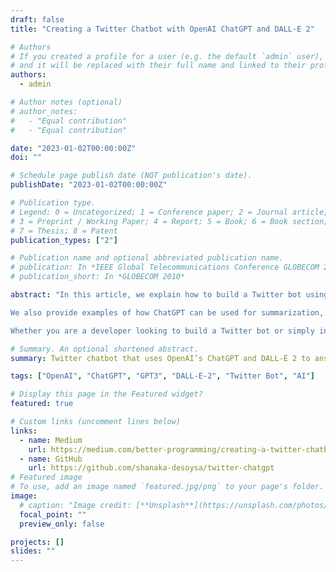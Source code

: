 ```yaml
---
draft: false
title: "Creating a Twitter Chatbot with OpenAI ChatGPT and DALL-E 2"

# Authors
# If you created a profile for a user (e.g. the default `admin` user), write the username (folder name) here
# and it will be replaced with their full name and linked to their profile.
authors:
  - admin

# Author notes (optional)
# author_notes:
#   - "Equal contribution"
#   - "Equal contribution"

date: "2023-01-02T00:00:00Z"
doi: ""

# Schedule page publish date (NOT publication's date).
publishDate: "2023-01-02T00:00:00Z"

# Publication type.
# Legend: 0 = Uncategorized; 1 = Conference paper; 2 = Journal article;
# 3 = Preprint / Working Paper; 4 = Report; 5 = Book; 6 = Book section;
# 7 = Thesis; 8 = Patent
publication_types: ["2"]

# Publication name and optional abbreviated publication name.
# publication: In *IEEE Global Telecommunications Conference GLOBECOM 2010*
# publication_short: In *GLOBECOM 2010*

abstract: "In this article, we explain how to build a Twitter bot using Python and OpenAI's ChatGPT and DALL-E 2. We provide step-by-step instructions on how to set up a Twitter developer account, an OpenAI account, and use the Python libraries Tweepy and OpenAI to build a bot that can answer questions and generate images based on keywords.

We also provide examples of how ChatGPT can be used for summarization, translation, and explanation, and how DALL-E 2 can be used to generate custom graphics and artwork, unique product designs, social media content, marketing materials, and eye-catching memes.

Whether you are a developer looking to build a Twitter bot or simply interested in exploring the capabilities of ChatGPT and DALL-E 2, this article is a great resource. Experiment and enjoy building things with cutting-edge technologies like ChatGPT and DALL-E 2!"

# Summary. An optional shortened abstract.
summary: Twitter chatbot that uses OpenAI’s ChatGPT and DALL-E 2 to answer questions and generate images. By following the steps outlined in this article, you can set up your own chatbot and start experimenting with these cutting-edge AI technologies.

tags: ["OpenAI", "ChatGPT", "GPT3", "DALL-E-2", "Twitter Bot", "AI"]

# Display this page in the Featured widget?
featured: true

# Custom links (uncomment lines below)
links:
  - name: Medium
    url: https://medium.com/better-programming/creating-a-twitter-chatbot-with-openai-chatgpt-and-dall-e-2-d6bbf2d0230b
  - name: GitHub
    url: https://github.com/shanaka-desoysa/twitter-chatgpt
# Featured image
# To use, add an image named `featured.jpg/png` to your page's folder.
image:
  # caption: "Image credit: [**Unsplash**](https://unsplash.com/photos/M5tzZtFCOfs)"
  focal_point: ""
  preview_only: false

projects: []
slides: ""
---
```

